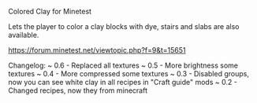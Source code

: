 Colored Clay for Minetest

Lets the player to color a clay blocks with dye, stairs and slabs are also available.

https://forum.minetest.net/viewtopic.php?f=9&t=15651

Changelog:
~ 0.6 - Replaced all textures
~ 0.5 - More brightness some textures
~ 0.4 - More compressed some textures
~ 0.3 - Disabled groups, now you can see white clay in all recipes in "Craft guide" mods
~ 0.2 - Changed recipes, now they from minecraft
